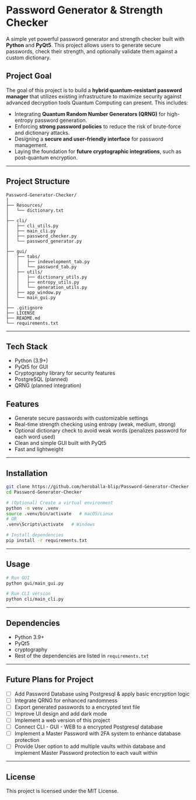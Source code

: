 # Password Generator & Strength Checker

A simple yet powerful password generator and strength checker built with **Python** and **PyQt5**.
This project allows users to generate secure passwords, check their strength, and optionally validate them against a custom dictionary.

## Project Goal

The goal of this project is to build a **hybrid quantum-resistant password manager** that utilizes existing infrastructure to maximize security against advanced decryption tools Quantum Computing can present.
This includes:
- Integrating **Quantum Random Number Generators (QRNG)** for high-entropy password generation.
- Enforcing **strong password policies** to reduce the risk of brute-force and dictionary attacks.
- Designing a **secure and user-friendly interface** for password management.
- Laying the foundation for **future cryptographic integrations**, such as post-quantum encryption.

---

## Project Structure

```
Password-Generator-Checker/
│
├── Resources/
│   └── dictionary.txt
│
├── cli/
│   ├── cli_utils.py
│   ├── main_cli.py
│   ├── password_checker.py
│   └── password_generator.py
│
├── gui/
│   ├── tabs/
│   │   ├── indevelopment_tab.py
│   │   └── password_tab.py
│   ├── utils/
│   │   ├── dictionary_utils.py
│   │   ├── entropy_utils.py
│   │   └── generation_utils.py
│   ├── app_window.py
│   └── main_gui.py
│
├── .gitignore
├── LICENSE
├── README.md
└── requirements.txt
```

---

## Tech Stack
- Python (3.9+)
- PyQt5 for GUI
- Cryptography library for security features
- PostgreSQL (planned)
- QRNG (planned integration)

## Features

- Generate secure passwords with customizable settings
- Real-time strength checking using entropy (weak, medium, strong)
- Optional dictionary check to avoid weak words (penalizes password for each word used)
- Clean and simple GUI built with PyQt5
- Fast and lightweight

---

## Installation

```bash
git clone https://github.com/heroballa-blip/Password-Generator-Checker.git
cd Password-Generator-Checker

# (Optional) Create a virtual environment
python -m venv .venv
source .venv/bin/activate   # macOS/Linux
# OR
.venv\Scripts\activate   # Windows

# Install dependencies
pip install -r requirements.txt
```

---

## Usage

```bash
# Run GUI
python gui/main_gui.py

# Run CLI version
python cli/main_cli.py
```

---

## Dependencies

- Python 3.9+
- PyQt5
- cryptography
- Rest of the dependencies are listed in `requirements.txt`

---

## Future Plans for Project

- [ ] Add Password Database using Postgresql & apply basic encryption logic
- [ ] Integrate QRNG for enhanced randomness
- [ ] Export generated passwords to a encrypted text file
- [ ] Improve UI design and add dark mode
- [ ] Implement a web version of this project
- [ ] Connect CLI - GUI - WEB to a encrypted Postgresql database
- [ ] Implement a Master Password with 2FA system to enhance database protection
- [ ] Provide User option to add multiple vaults within database and implement Master Password protection to each vault within

---

## License

This project is licensed under the MIT License.